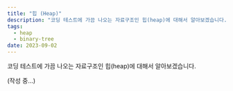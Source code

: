 ```yaml
---
title: "힙 (Heap)"
description: "코딩 테스트에 가끔 나오는 자료구조인 힙(heap)에 대해서 알아보겠습니다."
tags:
  - heap
  - binary-tree
date: 2023-09-02
---
```


코딩 테스트에 가끔 나오는 자료구조인 힙(heap)에 대해서 알아보겠습니다.

(작성 중...)
